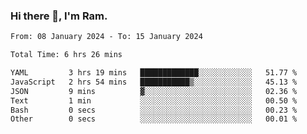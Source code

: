 ### Hi there 👋, I'm Ram.

<!--START_SECTION:waka-->

```txt
From: 08 January 2024 - To: 15 January 2024

Total Time: 6 hrs 26 mins

YAML         3 hrs 19 mins   █████████████░░░░░░░░░░░░   51.77 %
JavaScript   2 hrs 54 mins   ███████████▒░░░░░░░░░░░░░   45.13 %
JSON         9 mins          ▓░░░░░░░░░░░░░░░░░░░░░░░░   02.36 %
Text         1 min           ░░░░░░░░░░░░░░░░░░░░░░░░░   00.50 %
Bash         0 secs          ░░░░░░░░░░░░░░░░░░░░░░░░░   00.23 %
Other        0 secs          ░░░░░░░░░░░░░░░░░░░░░░░░░   00.01 %
```

<!--END_SECTION:waka-->
